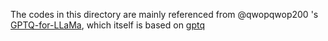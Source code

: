 The codes in this directory are mainly referenced from @qwopqwop200 's [GPTQ-for-LLaMa](https://github.com/qwopqwop200/GPTQ-for-LLaMa/tree/cuda), which itself is based on [gptq](https://github.com/IST-DASLab/gptq)
